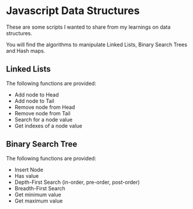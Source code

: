 # Javascript Data Structures

These are some scripts I wanted to share from my learnings on data structures.

You will find the algorithms to manipulate Linked Lists, Binary Search Trees and Hash maps.

## Linked Lists
The following functions are provided:
- Add node to Head
- Add node to Tail
- Remove node from Head
- Remove node from Tail
- Search for a node value
- Get indexes of a node value

## Binary Search Tree
The following functions are provided:
- Insert Node
- Has value
- Depth-First Search (in-order, pre-order, post-order)
- Breadth-First Search
- Get minimum value
- Get maximum value
